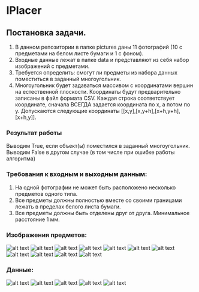 # IPlacer

## Постановка задачи.
1. В данном репозитории в папке pictures даны 11 фотографий (10 с предметами на белом листе бумаги и 1 с фоном).
2. Входные данные лежат в папке data и представляют из себя набор изображений с предметами.
3. Требуется определить: смогут ли предметы из набора данных поместиться в заданный многоугольник.
4. Многоугольник будет задаваться массивом с координатами вершин на естественной плоскости. Координаты будут предварительно записаны в файл формата CSV. Каждая строка соответствует координате, сначала ВСЕГДА задается координата по x, а потом по y. Допускаются следующие координаты [[x,y],[x,y+h],[x+h,y+h],[x+h,y]].

### Результат работы
Выводим True, если объект(ы) поместился в заданный многоугольник. Выводим False в другом случае (в том числе при ошибке работы алгоритма)

### Требования к входным и выходным данным:
1. На одной фотографии не может быть расположено несколько предметов одного типа.
2. Все предметы должны полностью вместе со своими границами лежать в пределах белого листа бумаги.
3. Все предметы должны быть отделены друг от друга. Минимальное расстояние 1 мм.

### Изображения предметов:
![alt text](https://github.com/AvitusCode/IPlacer/tree/develop/pictures/p1.jpg)
![alt text](https://github.com/AvitusCode/IPlacer/tree/develop/pictures/p2.jpg)
![alt text](https://github.com/AvitusCode/IPlacer/tree/develop/pictures/p3.jpg)
![alt text](https://github.com/AvitusCode/IPlacer/tree/develop/pictures/p4.jpg)
![alt text](https://github.com/AvitusCode/IPlacer/tree/develop/pictures/p5.jpg)
![alt text](https://github.com/AvitusCode/IPlacer/tree/develop/pictures/p6.jpg)
![alt text](https://github.com/AvitusCode/IPlacer/tree/develop/pictures/p7.jpg)
![alt text](https://github.com/AvitusCode/IPlacer/tree/develop/pictures/p8.jpg)
![alt text](https://github.com/AvitusCode/IPlacer/tree/develop/pictures/p9.jpg)
![alt text](https://github.com/AvitusCode/IPlacer/tree/develop/pictures/p10.jpg)
![alt text](https://github.com/AvitusCode/IPlacer/tree/develop/pictures/p11.jpg)

### Данные:
![alt text](https://github.com/AvitusCode/IPlacer/tree/develop/data/d1.jpg)
![alt text](https://github.com/AvitusCode/IPlacer/tree/develop/data/d2.jpg)
![alt text](https://github.com/AvitusCode/IPlacer/tree/develop/data/d3.jpg)
![alt text](https://github.com/AvitusCode/IPlacer/tree/develop/data/d4.jpg)
![alt text](https://github.com/AvitusCode/IPlacer/tree/develop/data/d5.jpg)
